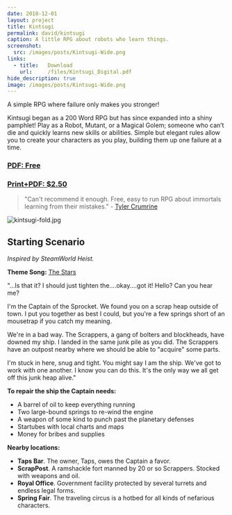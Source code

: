 ```yaml
---
date: 2018-12-01
layout: project
title: Kintsugi
permalink: david/kintsugi
caption: A little RPG about robots who learn things.
screenshot:
  src: /images/posts/Kintsugi-Wide.png
links: 
  - title:   Download
    url:     /files/Kintsugi_Digital.pdf
hide_description: true
image: /images/posts/Kintsugi-Wide.png
---
```


A simple RPG where failure only makes you stronger!

Kintsugi began as a 200 Word RPG but has since expanded into a shiny pamphlet! Play as a Robot, Mutant, or a Magical Golem; someone who can’t die and quickly learns new skills or abilities. Simple but elegant rules allow you to create your characters as you play, building them up one failure at a time. 

<div class="row centerButtons">
  <div class="col-md-6 col-12">
<a class="btn wyrd-btn" href="https://gum.co/bmUI" target="_blank"><h3>PDF: Free</h3></a>
  </div>
  <div class="col-md-6 col-12">
<a class="btn wyrd-btn" href="https://gum.co/AAOTx" target="_blank"><h3>Print+PDF: $2.50</h3></a>
  </div>
</div>

> "Can't recommend it enough. Free, easy to run RPG about immortals learning from their mistakes." - [Tyler Crumrine](https://mobile.twitter.com/uhcoolguy)

![kintsugi-fold.jpg]({{site.url}}/images/posts/kintsugi-fold.jpg)

## Starting Scenario
_Inspired by SteamWorld Heist._

**Theme Song:** [The Stars](https://steampoweredgiraffe.bandcamp.com/track/the-stars)

"...Is that it? I should just tighten the....okay....got it! Hello? Can you hear me?

I'm the Captain of the Sprocket. We found you on a scrap heap outside of town. I put you together as best I could, but you're a few springs short of an mousetrap if you catch my meaning. 

We're in a bad way. The Scrappers, a gang of bolters and blockheads, have downed my ship. I landed in the same junk pile as you did. The Scrappers have an outpost nearby where we should be able to "acquire" some parts.

I'm stuck in here, snug and tight. You might say I am the ship. We've got to work with one another. I know you can do this. It's the only way we all get off this junk heap alive."

**To repair the ship the Captain needs:**
 * A barrel of oil to keep everything running
 * Two large-bound springs to re-wind the engine
 * A weapon of some kind to punch past the planetary defenses
 * Startubes with local charts and maps
 * Money for bribes and supplies

**Nearby locations:**
 * **Taps Bar**. The owner, Taps, owes the Captain a favor.
 * **ScrapPost**. A ramshackle fort manned by 20 or so Scrappers. Stocked with weapons and oil.
 * **Royal Office**. Government facility protected by several turrets and endless legal forms.
 * **Spring Fair**. The traveling circus is a hotbed for all kinds of nefarious characters.

